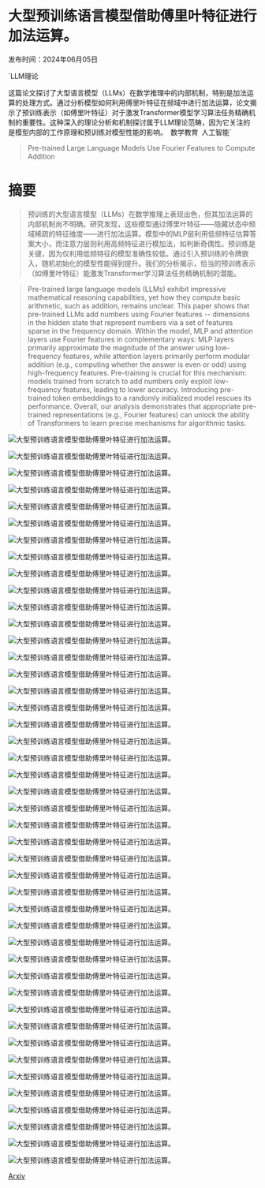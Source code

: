 # 大型预训练语言模型借助傅里叶特征进行加法运算。

发布时间：2024年06月05日

`LLM理论

这篇论文探讨了大型语言模型（LLMs）在数学推理中的内部机制，特别是加法运算的处理方式。通过分析模型如何利用傅里叶特征在频域中进行加法运算，论文揭示了预训练表示（如傅里叶特征）对于激发Transformer模型学习算法任务精确机制的重要性。这种深入的理论分析和机制探讨属于LLM理论范畴，因为它关注的是模型内部的工作原理和预训练对模型性能的影响。` `数学教育` `人工智能`

> Pre-trained Large Language Models Use Fourier Features to Compute Addition

# 摘要

> 预训练的大型语言模型（LLMs）在数学推理上表现出色，但其加法运算的内部机制尚不明确。研究发现，这些模型通过傅里叶特征——隐藏状态中频域稀疏的特征维度——进行加法运算。模型中的MLP层利用低频特征估算答案大小，而注意力层则利用高频特征进行模加法，如判断奇偶性。预训练是关键，因为仅利用低频特征的模型准确性较低。通过引入预训练的令牌嵌入，随机初始化的模型性能得到提升。我们的分析揭示，恰当的预训练表示（如傅里叶特征）能激发Transformer学习算法任务精确机制的潜能。

> Pre-trained large language models (LLMs) exhibit impressive mathematical reasoning capabilities, yet how they compute basic arithmetic, such as addition, remains unclear. This paper shows that pre-trained LLMs add numbers using Fourier features -- dimensions in the hidden state that represent numbers via a set of features sparse in the frequency domain. Within the model, MLP and attention layers use Fourier features in complementary ways: MLP layers primarily approximate the magnitude of the answer using low-frequency features, while attention layers primarily perform modular addition (e.g., computing whether the answer is even or odd) using high-frequency features. Pre-training is crucial for this mechanism: models trained from scratch to add numbers only exploit low-frequency features, leading to lower accuracy. Introducing pre-trained token embeddings to a randomly initialized model rescues its performance. Overall, our analysis demonstrates that appropriate pre-trained representations (e.g., Fourier features) can unlock the ability of Transformers to learn precise mechanisms for algorithmic tasks.

![大型预训练语言模型借助傅里叶特征进行加法运算。](../../../paper_images/2406.03445/layer_accuracy_Language_Math.png)

![大型预训练语言模型借助傅里叶特征进行加法运算。](../../../paper_images/2406.03445/prediction_vs_mlp_layer_Put_together_15_and_93.png)

![大型预训练语言模型借助傅里叶特征进行加法运算。](../../../paper_images/2406.03445/prediction_vs_attn_layer_Put_together_15_and_93.png)

![大型预训练语言模型借助傅里叶特征进行加法运算。](../../../paper_images/2406.03445/mlp_33.png)

![大型预训练语言模型借助傅里叶特征进行加法运算。](../../../paper_images/2406.03445/attn_40.png)

![大型预训练语言模型借助傅里叶特征进行加法运算。](../../../paper_images/2406.03445/layer_logit_fourier_mlp.png)

![大型预训练语言模型借助傅里叶特征进行加法运算。](../../../paper_images/2406.03445/layer_logit_fourier_attn.png)

![大型预训练语言模型借助傅里叶特征进行加法运算。](../../../paper_images/2406.03445/final_logits_for15+93_topk.png)

![大型预训练语言模型借助傅里叶特征进行加法运算。](../../../paper_images/2406.03445/final_logits_for15+93_topk_sum.png)

![大型预训练语言模型借助傅里叶特征进行加法运算。](../../../paper_images/2406.03445/embedding_finetuned_gpt2xl.png)

![大型预训练语言模型借助傅里叶特征进行加法运算。](../../../paper_images/2406.03445/x1.png)

![大型预训练语言模型借助傅里叶特征进行加法运算。](../../../paper_images/2406.03445/layer_logit_fourier_mlp_fromscratch.png)

![大型预训练语言模型借助傅里叶特征进行加法运算。](../../../paper_images/2406.03445/layer_logit_fourier_attn_fromscratch.png)

![大型预训练语言模型借助傅里叶特征进行加法运算。](../../../paper_images/2406.03445/embedding_fromscratch_gpt2xl.png)

![大型预训练语言模型借助傅里叶特征进行加法运算。](../../../paper_images/2406.03445/with_pretrained_embedding_acc.png)

![大型预训练语言模型借助傅里叶特征进行加法运算。](../../../paper_images/2406.03445/phi2_mlp_FFT_heatmap.png)

![大型预训练语言模型借助傅里叶特征进行加法运算。](../../../paper_images/2406.03445/phi2_attn_FFT_heatmap.png)

![大型预训练语言模型借助傅里叶特征进行加法运算。](../../../paper_images/2406.03445/layer_logit_fourier_mlp_low.png)

![大型预训练语言模型借助傅里叶特征进行加法运算。](../../../paper_images/2406.03445/layer_logit_fourier_attn_low.png)

![大型预训练语言模型借助傅里叶特征进行加法运算。](../../../paper_images/2406.03445/mod2_ablation.png)

![大型预训练语言模型借助傅里叶特征进行加法运算。](../../../paper_images/2406.03445/mod520_ablation.png)

![大型预训练语言模型借助傅里叶特征进行加法运算。](../../../paper_images/2406.03445/mod520_ablation_distribution.png)

![大型预训练语言模型借助傅里叶特征进行加法运算。](../../../paper_images/2406.03445/component_less_100.png)

![大型预训练语言模型借助傅里叶特征进行加法运算。](../../../paper_images/2406.03445/component_greater_100.png)

![大型预训练语言模型借助傅里叶特征进行加法运算。](../../../paper_images/2406.03445/final_logits_for15+93_topk_T520.png)

![大型预训练语言模型借助傅里叶特征进行加法运算。](../../../paper_images/2406.03445/embedding_pretrained_gpt2xl.png)

![大型预训练语言模型借助傅里叶特征进行加法运算。](../../../paper_images/2406.03445/embedding_finetuned_gpt2xl.png)

![大型预训练语言模型借助傅里叶特征进行加法运算。](../../../paper_images/2406.03445/embedding_pretrained_roberta.png)

![大型预训练语言模型借助傅里叶特征进行加法运算。](../../../paper_images/2406.03445/embedding_pretrained_phi2.png)

![大型预训练语言模型借助傅里叶特征进行加法运算。](../../../paper_images/2406.03445/layer_logit_fourier_mlp_multiplication.png)

![大型预训练语言模型借助傅里叶特征进行加法运算。](../../../paper_images/2406.03445/layer_logit_fourier_attn_multiplication.png)

![大型预训练语言模型借助傅里叶特征进行加法运算。](../../../paper_images/2406.03445/prediction_vs_mlp_layer_15,93+.png)

![大型预训练语言模型借助傅里叶特征进行加法运算。](../../../paper_images/2406.03445/prediction_vs_attn_layer_15,93+.png)

![大型预训练语言模型借助傅里叶特征进行加法运算。](../../../paper_images/2406.03445/mlp.png)

![大型预训练语言模型借助傅里叶特征进行加法运算。](../../../paper_images/2406.03445/attn.png)

![大型预训练语言模型借助傅里叶特征进行加法运算。](../../../paper_images/2406.03445/gptj_mlp_FFT_heatmap.png)

![大型预训练语言模型借助傅里叶特征进行加法运算。](../../../paper_images/2406.03445/gptj_attn_FFT_heatmap.png)

![大型预训练语言模型借助傅里叶特征进行加法运算。](../../../paper_images/2406.03445/layer_33_prediction_vs_mlp_layer_Put_together_15_and_93._wave33.png)

![大型预训练语言模型借助傅里叶特征进行加法运算。](../../../paper_images/2406.03445/layer_40_prediction_vs_attn_layer_Put_together_15_and_93._wave40.png)

![大型预训练语言模型借助傅里叶特征进行加法运算。](../../../paper_images/2406.03445/differences_histogram_low_mlp.png)

![大型预训练语言模型借助傅里叶特征进行加法运算。](../../../paper_images/2406.03445/differences_histogram_high_attn.png)

![大型预训练语言模型借助傅里叶特征进行加法运算。](../../../paper_images/2406.03445/prediction_vs_mlp_layer_Put_together_15_and_93_fromscratch.png)

![大型预训练语言模型借助傅里叶特征进行加法运算。](../../../paper_images/2406.03445/prediction_vs_attn_layer_Put_together_15_and_93_fromscratch.png)

![大型预训练语言模型借助傅里叶特征进行加法运算。](../../../paper_images/2406.03445/error_dis_from_scratch_gpt2xl.png)

[Arxiv](https://arxiv.org/abs/2406.03445)